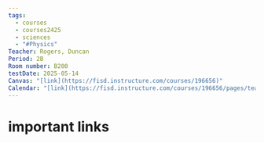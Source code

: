 ```yaml
---
tags:
  - courses
  - courses2425
  - sciences
  - "#Physics"
Teacher: Rogers, Duncan
Period: 2B
Room number: B200
testDate: 2025-05-14
Canvas: "[link](https://fisd.instructure.com/courses/196656)"
Calendar: "[link](https://fisd.instructure.com/courses/196656/pages/teacher-information-page)"
---
```

# important  links


